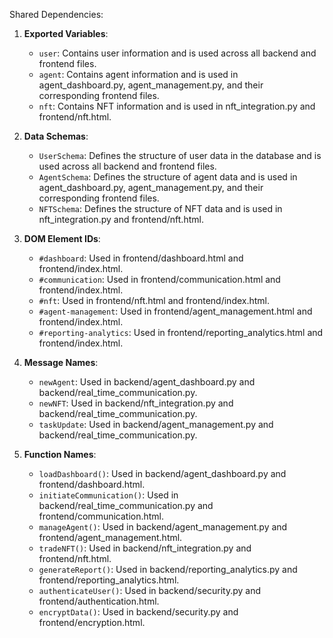 Shared Dependencies:

1. **Exported Variables**: 
   - `user`: Contains user information and is used across all backend and frontend files.
   - `agent`: Contains agent information and is used in agent_dashboard.py, agent_management.py, and their corresponding frontend files.
   - `nft`: Contains NFT information and is used in nft_integration.py and frontend/nft.html.

2. **Data Schemas**: 
   - `UserSchema`: Defines the structure of user data in the database and is used across all backend and frontend files.
   - `AgentSchema`: Defines the structure of agent data and is used in agent_dashboard.py, agent_management.py, and their corresponding frontend files.
   - `NFTSchema`: Defines the structure of NFT data and is used in nft_integration.py and frontend/nft.html.

3. **DOM Element IDs**: 
   - `#dashboard`: Used in frontend/dashboard.html and frontend/index.html.
   - `#communication`: Used in frontend/communication.html and frontend/index.html.
   - `#nft`: Used in frontend/nft.html and frontend/index.html.
   - `#agent-management`: Used in frontend/agent_management.html and frontend/index.html.
   - `#reporting-analytics`: Used in frontend/reporting_analytics.html and frontend/index.html.

4. **Message Names**: 
   - `newAgent`: Used in backend/agent_dashboard.py and backend/real_time_communication.py.
   - `newNFT`: Used in backend/nft_integration.py and backend/real_time_communication.py.
   - `taskUpdate`: Used in backend/agent_management.py and backend/real_time_communication.py.

5. **Function Names**: 
   - `loadDashboard()`: Used in backend/agent_dashboard.py and frontend/dashboard.html.
   - `initiateCommunication()`: Used in backend/real_time_communication.py and frontend/communication.html.
   - `manageAgent()`: Used in backend/agent_management.py and frontend/agent_management.html.
   - `tradeNFT()`: Used in backend/nft_integration.py and frontend/nft.html.
   - `generateReport()`: Used in backend/reporting_analytics.py and frontend/reporting_analytics.html.
   - `authenticateUser()`: Used in backend/security.py and frontend/authentication.html.
   - `encryptData()`: Used in backend/security.py and frontend/encryption.html.